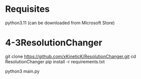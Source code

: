 # Requisites
python3.11 (can be downloaded from Microsoft Store)

# 4-3ResolutionChanger
git clone https://github.com/xKineticK/ResolutionChanger.git
cd ResolutionChanger
pip install -r requirements.txt

python3 main.py
